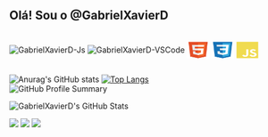 ## Olá! Sou o @GabrielXavierD
      
<div style="display: inline_block"><br>    
           <img align="center" alt="GabrielXavierD-Js" height="30" width="40" src="https://cdn.jsdelivr.net/gh/devicons/devicon/icons/aftereffects/aftereffects-plain.svg">
           <img align="center" alt="GabrielXavierD-VSCode" height="30" width="40" src="https://cdn.jsdelivr.net/gh/devicons/devicon/icons/vscode/vscode-original.svg" />
           <img align="center" alt="GabrielXavierD-HTML" height="30" width="40" src="https://raw.githubusercontent.com/devicons/devicon/master/icons/html5/html5-original.svg">
           <img align="center" alt="GabrielXavierD-CSS" height="30" width="40" src="https://raw.githubusercontent.com/devicons/devicon/master/icons/css3/css3-original.svg">
           <img align="center" alt="GabrielXavierD-Js" height="30" width="40" src="https://raw.githubusercontent.com/devicons/devicon/master/icons/javascript/javascript-plain.svg">
</div>

##

![Anurag's GitHub stats](https://github-readme-stats.vercel.app/api?username=GabrielXavierD&show_icons=true&bg_color=00000000&text_color=00FF00&title_color=00FF00&icon_color=00FF00&hide_border=true&include_all_commits=true)
[![Top Langs](https://github-readme-stats.vercel.app/api/top-langs/?username=GabrielXavierD&layout=compact&bg_color=00000000&text_color=00FF00&title_color=00FF00&icon_color=00FF00&hide_border=true)](https://github.com/anuraghazra/github-readme-stats)
<br>
![GitHub Profile Summary](./github-profile-summary-cards.svg)

![GabrielXavierD's GitHub Stats](https://github-readme-stats.vercel.app/api?username=GabrielXavierD&show_icons=true)


   
          
<div> 

  <a href="https://www.instagram.com/gabrielxavier._/" target="_blank"><img src="https://img.shields.io/badge/-Instagram-%23E4405F?style=for-the-badge&logo=instagram&logoColor=white" target="_blank"></a>
  <a href = "mailto:gabrielxavierdominguess@gmail.com"><img src="https://img.shields.io/badge/-Gmail-%23333?style=for-the-badge&logo=gmail&logoColor=white" target="_blank"></a>
  <a href="https://www.linkedin.com/in/gabriel-xavierr" target="_blank"><img src="https://img.shields.io/badge/-LinkedIn-%230077B5?style=for-the-badge&logo=linkedin&logoColor=white" target="_blank"></a> 
  
</div>


<!---

![Anurag's GitHub stats](https://github-readme-stats.vercel.app/api?username=GabrielXavierD&show_icons=true&theme=transparent)
[![Harlok's wakatime stats](https://github-readme-stats.vercel.app/api/wakatime?username=GabrielXavierD)](https://github.com/anuraghazra/github-readme-stats)

GabrielXavierD/GabrielXavierD is a ✨ special ✨ repository because its `README.md` (this file) appears on your GitHub profile.
You can click the Preview link to take a look at your changes.
- 👀 I’m interested in ...
- 🌱 I’m currently learning ...
- 💞️ I’m looking to collaborate on ...
- 📫 Contate-me no email: gabrielxavierdominguess@gmail.com
 <a href="https://discord.gg/wagxzStdcR" target="_blank"><img src="https://img.shields.io/badge/Discord-7289DA?style=for-the-badge&logo=discord&logoColor=white" target="_blank"></a> 
  <a href="https://www.youtube.com/channel/UC_-uuuZbY0AAt9CViNzvc-Q" target="_blank"><img src="https://img.shields.io/badge/YouTube-FF0000?style=for-the-badge&logo=youtube&logoColor=white" target="_blank"></a>
--->
